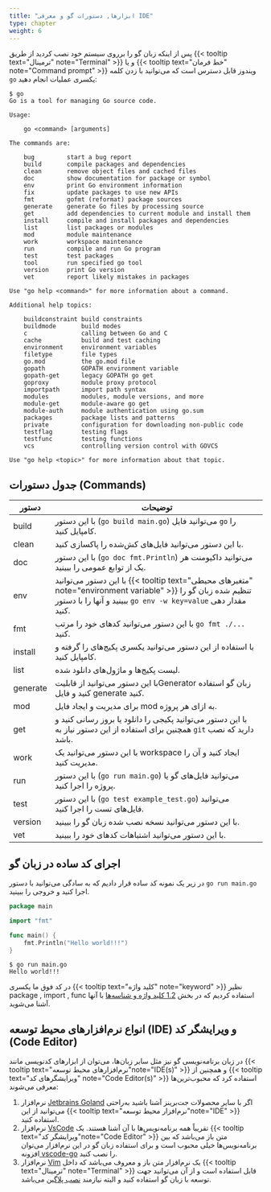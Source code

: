 ```yaml
---
title: "ابزارها, دستورات گو و معرفی IDE"
type: chapter
weight: 6
---
```


پس از اینکه زبان گو را برروی سیستم خود نصب کردید از طریق {{< tooltip text="ترمینال" note="Terminal" >}} و یا  {{< tooltip text="خط فرمان" note="Command prompt" >}}  ویندوز قابل دسترس است که می‌توانید با زدن کلمه `go` یکسری عملیات انجام دهید:

```shell
$ go
Go is a tool for managing Go source code.

Usage:

	go <command> [arguments]

The commands are:

	bug         start a bug report
	build       compile packages and dependencies
	clean       remove object files and cached files
	doc         show documentation for package or symbol
	env         print Go environment information
	fix         update packages to use new APIs
	fmt         gofmt (reformat) package sources
	generate    generate Go files by processing source
	get         add dependencies to current module and install them
	install     compile and install packages and dependencies
	list        list packages or modules
	mod         module maintenance
	work        workspace maintenance
	run         compile and run Go program
	test        test packages
	tool        run specified go tool
	version     print Go version
	vet         report likely mistakes in packages

Use "go help <command>" for more information about a command.

Additional help topics:

	buildconstraint build constraints
	buildmode       build modes
	c               calling between Go and C
	cache           build and test caching
	environment     environment variables
	filetype        file types
	go.mod          the go.mod file
	gopath          GOPATH environment variable
	gopath-get      legacy GOPATH go get
	goproxy         module proxy protocol
	importpath      import path syntax
	modules         modules, module versions, and more
	module-get      module-aware go get
	module-auth     module authentication using go.sum
	packages        package lists and patterns
	private         configuration for downloading non-public code
	testflag        testing flags
	testfunc        testing functions
	vcs             controlling version control with GOVCS

Use "go help <topic>" for more information about that topic.
```

## جدول دستورات (Commands)

|  دستور      | توضیحات                                                     |
|---------|-----------------------------------------------------------------|
| build | با این دستور (`go build main.go`) می‌توانید فایل `go` را کامپایل  کنید.    |
| clean | با این دستور می‌توانید فایل‌های کش‌شده را پاکسازی کنید.    |
| doc | با این دستور (`go doc fmt.Println`) می‌توانید داکیومنت هر یک از توابع عمومی  را ببینید.    |
| env | با این دستور می‌توانید {{< tooltip text="متغیرهای محیطی" note="environment variable" >}} تنظیم شده زبان گو را ببینید و آنها را با دستور `go env -w key=value` مقدار دهی کنید.    |
| fmt | با این دستور می‌توانید کدهای خود را مرتب `go fmt ./...` کنید.    |
| install | با استفاده از این دستور می‌توانید یکسری پکیج‌های را گرفته و کامپایل کنید.      |
| list | لیست پکیج‌ها و ماژول‌های دانلود شده.   |
| generate | با این دستور می‌توانید از قابلیتGenerator زبان گو استفاده کنید و فایل generate کنید.    |
| mod | برای مدیریت و ایجاد فایل mod به ازای هر پروژه.    |
| get | با این دستور می‌توانید پکیجی را دانلود یا بروز رسانی کنید و همچنین برای استفاده از این دستور نیاز به `git` دارید که نصب باشد.   |
| work | با این دستور می‌توانید یک workspace ایجاد کنید و آن را مدیریت کنید.   |
| run | با این دستور (`go run main.go`) می‌توانید فایل‌های گو یا پروژه را اجرا کنید.   |
| test | با این دستور (`go test example_test.go`) می‌توانید فایل‌های تست را اجرا کنید.   |
| version | با این دستور می‌توانید نسخه نصب شده زبان گو را ببینید.  |
| vet | با این دستور می‌توانید اشتباهات کدهای خود را ببینید.  |


## اجرای کد ساده در زبان گو

در زیر یک نمونه کد ساده قرار دادیم که به سادگی می‌توانید با دستور `go run main.go` اجرا کنید و خروجی را ببینید.

```go
package main

import "fmt"

func main() {
    fmt.Println("Hello world!!!")
}
```

```shell
$ go run main.go
Hello world!!!
```

 در کد فوق ما یکسری {{< tooltip text="کلید واژه" note="keyword" >}}  نظیر package , import , func استفاده کردیم که در بخش [1.2 کلید واژه و شناسه‌ها](https://book.gofarsi.ir/chapter-1/go-built-in-keywords-identifiers/) با آنها آشنا می‌شوید.

## انواع نرم‌افزارهای محیط توسعه (IDE) و ویرایشگر کد (Code Editor)
در زبان برنامه‌نویسی گو نیز مثل سایر زبان‌ها، می‌توان از ابزارهای کدنویسی مانند  {{< tooltip text="نرم‌افزارهای محیط توسعه"note="IDE(s)" >}} و همچنین از  {{< tooltip text="ویرایشگرهای کد" note="Code Editor(s)" >}} استفاده کرد که محبوب‌ترین‌ها معرفی می‌شوند:

1. نرم‌افزار [Jetbrains Goland](https://www.jetbrains.com/go/) اگر با سایر محصولات جت‌برینز آشنا باشید به‌راحتی می‌توانید از این  {{< tooltip text="نرم‌افزار محیط توسعه"note="IDE" >}}  استفاده کنید.
2. نرم‌افزار [VsCode](https://code.visualstudio.com/) تقریباً همه برنامه‌نویس‌ها با آن آشنا هستند. یک  {{< tooltip text="ویرایشگر کد"note="Code Editor" >}} متن باز می‌باشد که بین برنامه‌نویس‌ها خیلی محبوب است و برای استفاده زبان گو در این نرم‌افزار می‌توان افزونه[ vscode-go](https://code.visualstudio.com/docs/languages/go) را نصب کنید.
3. نرم‌افزار [Vim](https://www.vim.org/) یک نرم‌افزار متن باز و معروف می‌باشد که داخل  {{< tooltip text="ترمینال" note="Terminal" >}} قابل استفاده است و از آن می‌توانید جهت توسعه با زبان گو استفاده کنید و البته نیازمند [نصب پلاگین](https://github.com/fatih/vim-go) می‌باشد.
